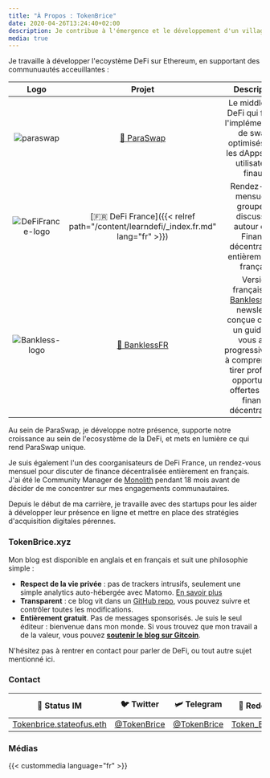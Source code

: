 ```yaml
---
title: "À Propos : TokenBrice"
date: 2020-04-26T13:24:40+02:00
description: Je contribue à l'émergence et le développement d'un village Gaulois financièrement souverain, résistant aux attaques de l'envahisseur banco-romain grâce à la finance décentralisée.
media: true
---
```


Je travaille à développer l'ecoystème DeFi sur Ethereum, en supportant des communuautés acceuillantes :

|  Logo | Projet | Description | Rôle |
| :---: | :---: | :---: | :---: |
|  ![paraswap](/img/others/paraswap.png) | [💱 ParaSwap](https://paraswap.io) | Le middleware DeFi qui facilite l'implémentation de swaps optimisés pour les dApps et les utilisateurs finaux. | Head of Propaganda |
|  ![DeFiFrance-logo](/img/others/defifrance.jpg) | [🇫🇷 DeFi France]({{< relref path="/content/learndefi/_index.fr.md" lang="fr" >}}) | Rendez-vous mensuel et groupe de discussion autour de la Finance décentralisée, entièrement en français. | Coorganisateur |
| ![Bankless-logo](/img/others/bankless.jpg) | [💸 BanklessFR](https://banklessfr.substack.com/) | Version française de [Bankless](https://twitter.com/BanklessHQ): une newsletter conçue comme un guide qui vous aide progressivement à comprendre et tirer profit des opportunités offertes par la finance décentralisée. | Coordinateur |


Au sein de ParaSwap, je développe notre présence, supporte notre croissance au sein de l'ecosystème de la DeFi, et mets en lumière ce qui rend ParaSwap unique.

Je suis également l'un des coorganisateurs de DeFi France, un rendez-vous mensuel pour discuter de finance décentralisée entièrement en français. J'ai été le Community Manager de [Monolith](https://monolith.xyz) pendant 18 mois avant de décider de me concentrer sur mes engagements communautaires.

Depuis le début de ma carrière, je travaille avec des startups pour les aider à développer leur présence en ligne et mettre en place des stratégies d'acquisition digitales pérennes.

### TokenBrice.xyz

Mon blog est disponible en anglais et en français et suit une philosophie simple :

- **Respect de la vie privée** : pas de trackers intrusifs, seulement une simple analytics auto-hébergée avec Matomo. [En savoir plus](https://tokenbrice.xyz/posts/2020/hello-world/)
- **Transparent** : ce blog vit dans un [GitHub repo](github.com/tokenbrice/blog/), vous pouvez suivre et contrôler toutes les modifications.
- **Entièrement gratuit**. Pas de messages sponsorisés. Je suis le seul éditeur : bienvenue dans mon monde. Si vous trouvez que mon travail a de la valeur, vous pouvez **[soutenir le blog sur Gitcoin](https://gitcoin.co/grants/811/tokenbrice-shining-light-on-ethereums-defi-en-fr)**.

N'hésitez pas à rentrer en contact pour parler de DeFi, ou tout autre sujet mentionné ici.

### Contact

|  🌟 Status IM | 🐦 Twitter | 🛩 Telegram | 👾 Reddit | 📧 Mail |
| :---: | :---: | :---: | :---: | :---: |
|  [Tokenbrice.stateofus.eth](https://join.status.im/user/tokenbrice.stateofus.eth) | [@TokenBrice](https://twitter.com/tokenbrice) | [@TokenBrice](https://t.me/tokenbrice) | [Token_Brice](https://www.reddit.com/user/Token_Brice) | [Ici](mailto:me@tokenbrice.com)

### Médias

{{< custommedia language="fr" >}}